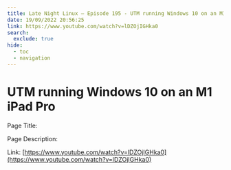```yaml
---
title: Late Night Linux – Episode 195 - UTM running Windows 10 on an M1 iPad Pro
date: 19/09/2022 20:56:25
link: https://www.youtube.com/watch?v=lDZOjIGHka0
search:
  exclude: true
hide:
  - toc
  - navigation
---
```


# UTM running Windows 10 on an M1 iPad Pro

Page Title: 

Page Description:  

Link: [https://www.youtube.com/watch?v=lDZOjIGHka0](https://www.youtube.com/watch?v=lDZOjIGHka0)